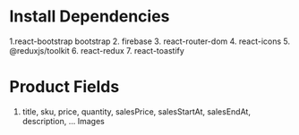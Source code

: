 # Install Dependencies

1.react-bootstrap bootstrap 2. firebase 3. react-router-dom 4. react-icons 5. @reduxjs/toolkit 6. react-redux 7. react-toastify

# Product Fields

1. title, sku, price, quantity, salesPrice, salesStartAt, salesEndAt, description, ... Images
